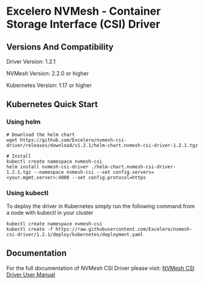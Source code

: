 
# Excelero NVMesh - Container Storage Interface (CSI) Driver


## Versions And Compatibility
Driver Version:     1.2.1

NVMesh Version:     2.2.0 or higher

Kubernetes Version: 1.17 or higher

## Kubernetes Quick Start

### Using helm
```
# Download the helm chart
wget https://github.com/Excelero/nvmesh-csi-driver/releases/download/v1.2.1/helm-chart.nvmesh-csi-driver-1.2.1.tgz

# Install
kubectl create namespace nvmesh-csi
helm install nvmesh-csi-driver ./helm-chart.nvmesh-csi-driver-1.2.1.tgz --namespace nvmesh-csi --set config.servers=<your.mgmt.server>:4000 --set config.protocol=https
```

### Using kubectl
To deploy the driver in Kubernetes simply run the following command from a node with kubectl in your cluster

```
kubectl create namespace nvmesh-csi
kubectl create -f https://raw.githubusercontent.com/Excelero/nvmesh-csi-driver/1.2.1/deploy/kubernetes/deployment.yaml
```

## Documentation
For the full documentation of NVMesh CSI Driver please visit: [NVMesh CSI Driver User Manual](https://www.excelero.com/nvmesh-csi-driver-guide/)